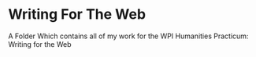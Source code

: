 # Writing For The Web
 
A Folder Which contains all of my work for the WPI Humanities Practicum: Writing for the Web
